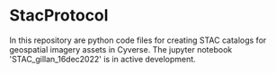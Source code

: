 # StacProtocol
In this repository are python code files for creating STAC catalogs for geospatial imagery assets in Cyverse. The jupyter notebook 'STAC_gillan_16dec2022' is in active development.
